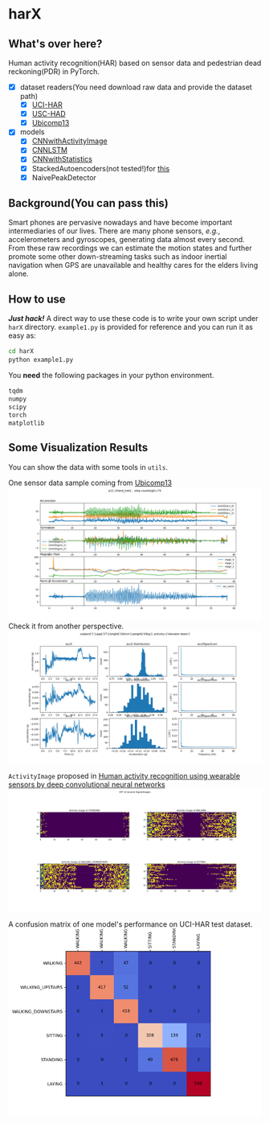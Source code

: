 # harX

## What's over here?
 Human activity recognition(HAR) based on sensor data and pedestrian dead reckoning(PDR) in PyTorch.

- [x] dataset readers(You need download raw data and provide the dataset path)
    - [x] [UCI-HAR](https://archive.ics.uci.edu/ml/datasets/human+activity+recognition+using+smartphones)
    - [x] [USC-HAD](http://sipi.usc.edu/had/)
    - [x] [Ubicomp13](https://www.repository.cam.ac.uk/handle/1810/266947)
- [x] models
    - [x] [CNNwithActivityImage](https://archive.ics.uci.edu/ml/datasets/human+activity+recognition+using+smartphones)
    - [x] [CNNLSTM](https://www.mdpi.com/1424-8220/16/1/115)
    - [x] [CNNwithStatistics](https://archive.ics.uci.edu/ml/datasets/human+activity+recognition+using+smartphones)        
    - [x] StackedAutoencoders(not tested!)for [this](https://ieeexplore.ieee.org/abstract/document/8488496)
    - [x] NaivePeakDetector

 ## Background(You can pass this)
 Smart phones are pervasive nowadays and have become important intermediaries of our lives.
 There are many phone sensors, *e.g.*, accelerometers and gyroscopes, generating data almost every second.
 From these raw recordings we can estimate the motion states and further promote some other down-streaming
 tasks such as indoor inertial navigation when GPS are unavailable and healthy cares for the elders living alone.
 
 ## How to use 
 ***Just hack!***  A direct way to use
 these code is to write your own script under `harX` directory. `example1.py` is provided for
 reference and you can run it as easy as:
 ```bash
 cd harX
python example1.py
 ```
You **need** the following packages in your python environment.
```
tqdm             
numpy            
scipy           
torch             
matplotlib
```


 ## Some Visualization Results
 You can show the data with some tools in `utils`. 
 
 One sensor data sample coming from [Ubicomp13](https://www.repository.cam.ac.uk/handle/1810/266947)
 ![raw sensor data](./imgs/ubicomp13_sensor_data.png)
 Check it from another perspective.
 ![](./imgs/ubicomp13_sensor_data_spectrum.png)
 
 `ActivityImage` proposed in [Human activity recognition using wearable sensors by deep convolutional neural networks](https://archive.ics.uci.edu/ml/datasets/human+activity+recognition+using+smartphones)
  ![](./imgs/4ActivityImages.png)
  
  A confusion matrix of one model's performance on UCI-HAR test dataset.
  ![](./imgs/ConfusionMatrix.png)

